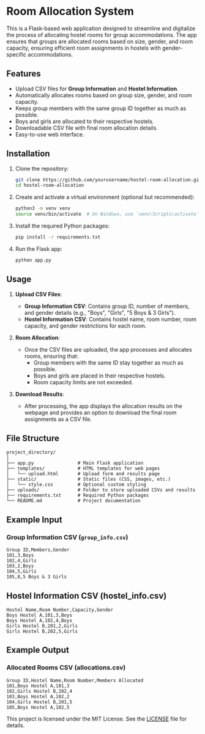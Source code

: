 # Room Allocation System

This is a Flask-based web application designed to streamline and digitalize the process of allocating hostel rooms for group accommodations. The app ensures that groups are allocated rooms based on size, gender, and room capacity, ensuring efficient room assignments in hostels with gender-specific accommodations.

## Features

- Upload CSV files for **Group Information** and **Hostel Information**.
- Automatically allocates rooms based on group size, gender, and room capacity.
- Keeps group members with the same group ID together as much as possible.
- Boys and girls are allocated to their respective hostels.
- Downloadable CSV file with final room allocation details.
- Easy-to-use web interface.

## Installation

1. Clone the repository:

   ```bash
   git clone https://github.com/yourusername/hostel-room-allocation.git
   cd hostel-room-allocation
2. Create and activate a virtual environment (optional but recommended):
   
      ```bash
   python3 -m venv venv
   source venv/bin/activate  # On Windows, use `venv\Scripts\activate`
3. Install the required Python packages:
   
      ```bash
   pip install -r requirements.txt

4. Run the Flask app:

   ```bash
   python app.py

## Usage

1. **Upload CSV Files**:
   - **Group Information CSV**: Contains group ID, number of members, and gender details (e.g., "Boys", "Girls", "5 Boys & 3 Girls").
   - **Hostel Information CSV**: Contains hostel name, room number, room capacity, and gender restrictions for each room.

2. **Room Allocation**:
   - Once the CSV files are uploaded, the app processes and allocates rooms, ensuring that:
     - Group members with the same ID stay together as much as possible.
     - Boys and girls are placed in their respective hostels.
     - Room capacity limits are not exceeded.

3. **Download Results**:
   - After processing, the app displays the allocation results on the webpage and provides an option to download the final room assignments as a CSV file.

## File Structure

    
    project_directory/
    │
    ├── app.py                # Main Flask application
    ├── templates/            # HTML templates for web pages
    │   └── upload.html       # Upload form and results page
    ├── static/               # Static files (CSS, images, etc.)
    │   └── style.css         # Optional custom styling
    ├── uploads/              # Folder to store uploaded CSVs and results
    ├── requirements.txt      # Required Python packages
    └── README.md             # Project documentation

## Example Input

### Group Information CSV (`group_info.csv`)

    
    Group ID,Members,Gender
    101,3,Boys
    102,4,Girls
    103,2,Boys
    104,5,Girls
    105,8,5 Boys & 3 Girls

## Hostel Information CSV (hostel_info.csv)

    
    Hostel Name,Room Number,Capacity,Gender
    Boys Hostel A,101,3,Boys
    Boys Hostel A,102,4,Boys
    Girls Hostel B,201,2,Girls
    Girls Hostel B,202,5,Girls

## Example Output

### Allocated Rooms CSV (allocations.csv)

    
    Group ID,Hostel Name,Room Number,Members Allocated
    101,Boys Hostel A,101,3
    102,Girls Hostel B,202,4
    103,Boys Hostel A,102,2
    104,Girls Hostel B,201,5
    105,Boys Hostel A,102,5

This project is licensed under the MIT License. See the [LICENSE](LICENSE) file for details.
